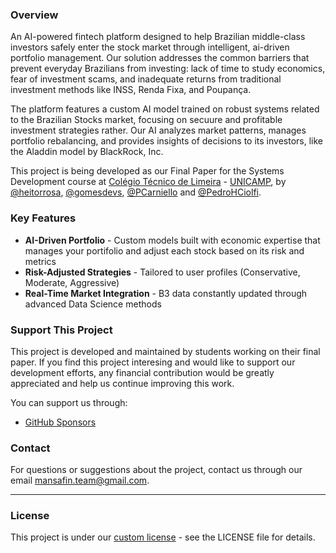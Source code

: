 ### Overview
An AI-powered fintech platform designed to help Brazilian middle-class investors safely enter the stock market through intelligent, ai-driven portfolio management. Our solution addresses the common barriers that prevent everyday Brazilians from investing: lack of time to study economics, fear of investment scams, and inadequate returns from traditional investment methods like INSS, Renda Fixa, and Poupança.

The platform features a custom AI model trained on robust systems related to the Brazilian Stocks market, focusing on secuure and profitable investment strategies rather. Our AI analyzes market patterns, manages portfolio rebalancing, and provides insights of decisions to its investors, like the Aladdin model by BlackRock, Inc.

This project is being developed as our Final Paper for the Systems Development course at [Colégio Técnico de Limeira](https://www.cotil.unicamp.br/) - [UNICAMP](https://unicamp.br/), by [@heitorrosa](https://github.com/heitorrosa), [@gomesdevs](https://github.com/gomesdevs), [@PCarniello](https://github.com/PCarniello) and [@PedroHCiolfi](https://github.com/PedroHCiolfi).

### Key Features
- **AI-Driven Portfolio** - Custom models built with economic expertise that manages your portifolio and adjust each stock based on its risk and metrics
- **Risk-Adjusted Strategies** - Tailored to user profiles (Conservative, Moderate, Aggressive)
- **Real-Time Market Integration** - B3 data constantly updated through advanced Data Science methods

### Support This Project

This project is developed and maintained by students working on their final paper. If you find this project interesing and would like to support our development efforts, any financial contribution would be greatly appreciated and help us continue improving this work.

You can support us through:
- [GitHub Sponsors](https://github.com/sponsors/mansa-team)

### Contact

For questions or suggestions about the project, contact us through our email mansafin.team@gmail.com.

---

### License

This project is under our [custom license](https://github.com/mansa-team/docs?tab=License-1-ov-file) - see the LICENSE file for details.
